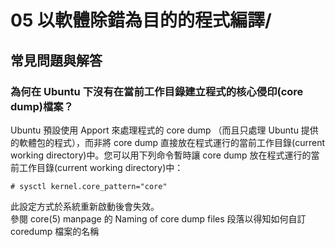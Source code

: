 # 05 以軟體除錯為目的的程式編譯/
## 常見問題與解答
### 為何在 Ubuntu 下沒有在當前工作目錄建立程式的核心侵印(core dump)檔案？
Ubuntu 預設使用 Apport 來處理程式的 core dump （而且只處理 Ubuntu 提供的軟體包的程式），而非將 core dump 直接放在程式運行的當前工作目錄(current working directory)中。您可以用下列命令暫時讓 core dump 放在程式運行的當前工作目錄(current working directory)中：
````
# sysctl kernel.core_pattern="core"
````
此設定方式於系統重新啟動後會失效。  
參閱 core(5) manpage 的 Naming of core dump files 段落以得知如何自訂 coredump 檔案的名稱